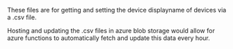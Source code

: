 These files are for getting and setting the device displayname of devices via a .csv file.

Hosting and updating the .csv files in azure blob storage would allow for azure functions to automatically fetch and update this data every hour.
